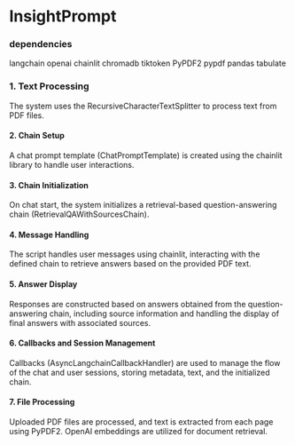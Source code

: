 # InsightPrompt



### dependencies

langchain
openai
chainlit
chromadb
tiktoken
PyPDF2
pypdf
pandas
tabulate

### 1. Text Processing
The system uses the RecursiveCharacterTextSplitter to process text from PDF files.
#### 2. Chain Setup
A chat prompt template (ChatPromptTemplate) is created using the chainlit library to handle user interactions.
#### 3. Chain Initialization
On chat start, the system initializes a retrieval-based question-answering chain (RetrievalQAWithSourcesChain).
#### 4. Message Handling
The script handles user messages using chainlit, interacting with the defined chain to retrieve answers based on the provided PDF text.
#### 5. Answer Display
Responses are constructed based on answers obtained from the question-answering chain, including source information and handling the display of final answers with associated sources.
#### 6. Callbacks and Session Management
Callbacks (AsyncLangchainCallbackHandler) are used to manage the flow of the chat and user sessions, storing metadata, text, and the initialized chain.
#### 7. File Processing
Uploaded PDF files are processed, and text is extracted from each page using PyPDF2. OpenAI embeddings are utilized for document retrieval.
